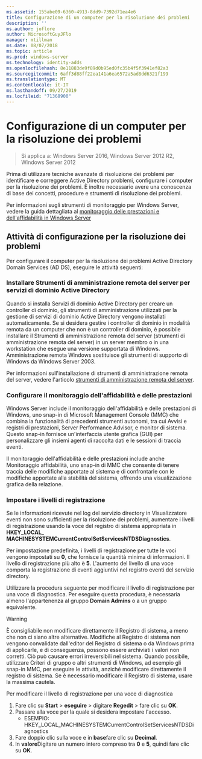 ```yaml
---
ms.assetid: 155abe09-6360-4913-8dd9-7392d71ea4e6
title: Configurazione di un computer per la risoluzione dei problemi
description: ''
ms.author: joflore
author: MicrosoftGuyJFlo
manager: mtillman
ms.date: 08/07/2018
ms.topic: article
ms.prod: windows-server
ms.technology: identity-adds
ms.openlocfilehash: 8e11883de9f89d0b95ed0fc35b4f5f3941ef82a3
ms.sourcegitcommit: 6aff3d88ff22ea141a6ea6572a5ad8dd6321f199
ms.translationtype: MT
ms.contentlocale: it-IT
ms.lasthandoff: 09/27/2019
ms.locfileid: "71368900"
---
```

# <a name="configuring-a-computer-for-troubleshooting"></a>Configurazione di un computer per la risoluzione dei problemi

>Si applica a: Windows Server 2016, Windows Server 2012 R2, Windows Server 2012

Prima di utilizzare tecniche avanzate di risoluzione dei problemi per identificare e correggere Active Directory problemi, configurare i computer per la risoluzione dei problemi. È inoltre necessario avere una conoscenza di base dei concetti, procedure e strumenti di risoluzione dei problemi.

Per informazioni sugli strumenti di monitoraggio per Windows Server, vedere la guida dettagliata al [monitoraggio delle prestazioni e dell'affidabilità in Windows Server](https://go.microsoft.com/fwlink/?LinkId=123737)

## <a name="configuration-tasks-for-troubleshooting"></a>Attività di configurazione per la risoluzione dei problemi

Per configurare il computer per la risoluzione dei problemi Active Directory Domain Services (AD DS), eseguire le attività seguenti:

### <a name="install-remote-server-administration-tools-for-ad-ds"></a>Installare Strumenti di amministrazione remota del server per servizi di dominio Active Directory

Quando si installa Servizi di dominio Active Directory per creare un controller di dominio, gli strumenti di amministrazione utilizzati per la gestione di servizi di dominio Active Directory vengono installati automaticamente. Se si desidera gestire i controller di dominio in modalità remota da un computer che non è un controller di dominio, è possibile installare il Strumenti di amministrazione remota del server (strumenti di amministrazione remota del server) in un server membro o in una workstation che esegue una versione supportata di Windows. Amministrazione remota Windows sostituisce gli strumenti di supporto di Windows da Windows Server 2003.

Per informazioni sull'installazione di strumenti di amministrazione remota del server, vedere l'articolo [strumenti di amministrazione remota del server](https://docs.microsoft.com/windows-server/remote/remote-server-administration-tools).

### <a name="configure-reliability-and-performance-monitor"></a>Configurare il monitoraggio dell'affidabilità e delle prestazioni

Windows Server include il monitoraggio dell'affidabilità e delle prestazioni di Windows, uno snap-in di Microsoft Management Console (MMC) che combina la funzionalità di precedenti strumenti autonomi, tra cui Avvisi e registri di prestazioni, Server Performance Advisor, e monitor di sistema. Questo snap-in fornisce un'interfaccia utente grafica (GUI) per personalizzare gli insiemi agenti di raccolta dati e le sessioni di traccia eventi.

Il monitoraggio dell'affidabilità e delle prestazioni include anche Monitoraggio affidabilità, uno snap-in di MMC che consente di tenere traccia delle modifiche apportate al sistema e di confrontarle con le modifiche apportate alla stabilità del sistema, offrendo una visualizzazione grafica della relazione.

### <a name="set-logging-levels"></a>Impostare i livelli di registrazione

Se le informazioni ricevute nel log del servizio directory in Visualizzatore eventi non sono sufficienti per la risoluzione dei problemi, aumentare i livelli di registrazione usando la voce del registro di sistema appropriata in **HKEY_LOCAL_ MACHINESYSTEMCurrentControlSetServicesNTDSDiagnostics**.

Per impostazione predefinita, i livelli di registrazione per tutte le voci vengono impostati su **0**, che fornisce la quantità minima di informazioni. Il livello di registrazione più alto è **5**. L'aumento del livello di una voce comporta la registrazione di eventi aggiuntivi nel registro eventi del servizio directory.

Utilizzare la procedura seguente per modificare il livello di registrazione per una voce di diagnostica. Per eseguire questa procedura, è necessaria almeno l'appartenenza al gruppo **Domain Admins** o a un gruppo equivalente.

> [!WARNING]
> È consigliabile non modificare direttamente il Registro di sistema, a meno che non ci siano altre alternative. Modifiche al Registro di sistema non vengono convalidate dall'editor del Registro di sistema o da Windows prima di applicarle, e di conseguenza, possono essere archiviati i valori non corretti. Ciò può causare errori irreversibili nel sistema. Quando possibile, utilizzare Criteri di gruppo o altri strumenti di Windows, ad esempio gli snap-in MMC, per eseguire le attività, anziché modificare direttamente il registro di sistema. Se è necessario modificare il Registro di sistema, usare la massima cautela.
>

Per modificare il livello di registrazione per una voce di diagnostica

1. Fare clic su **Start** > **eseguire** > digitare **Regedit** > fare clic su **OK**.
2. Passare alla voce per la quale si desidera impostare l'accesso.
   * ESEMPIO: HKEY_LOCAL_MACHINESYSTEMCurrentControlSetServicesNTDSDiagnostics
3. Fare doppio clic sulla voce e in **base**fare clic su **Decimal**.
4. In **valore**Digitare un numero intero compreso tra **0** e **5**, quindi fare clic su **OK**.
